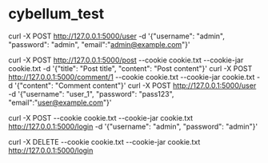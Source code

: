 # cybellum_test

curl -X POST http://127.0.0.1:5000/user -d '{"username": "admin", "password": "admin", "email":"admin@example.com"}'

curl -X POST http://127.0.0.1:5000/post --cookie cookie.txt --cookie-jar cookie.txt -d '{"title": "Post title", "content": "Post content"}'
curl -X POST http://127.0.0.1:5000/comment/1 --cookie cookie.txt --cookie-jar cookie.txt -d '{"content": "Comment content"}'
curl -X POST http://127.0.0.1:5000/user -d '{"username": "user_1", "password": "pass123", "email":"user@example.com"}'

curl -X POST --cookie cookie.txt --cookie-jar cookie.txt http://127.0.0.1:5000/login -d '{"username": "admin", "password": "admin"}'

curl -X DELETE --cookie cookie.txt --cookie-jar cookie.txt http://127.0.0.1:5000/login